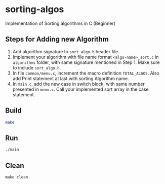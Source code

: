 # sorting-algos
Implementation of Sorting algorithms in C (Beginner)


## Steps for Adding new Algorithm

1. Add algorithm signature to `sort_algo.h` header file.
2. Implement your algorithm with file name format `<algo-name>_sort.c` in `algorithms` folder, with same signature mentioned in Step 1. Make sure to include `sort_algo.h`.
3. In file `common/menu.c`, increment the macro definition `TOTAL_ALGOS`. Also add Print statement at last with sorting Algorithm name.
4. In `main.c`, add the new case in switch block, with same number presented in `menu.c`. Call your implemented sort array in the case statement.


## Build 
```sh
make
```

## Run
```sh
./main
```

## Clean
```
make clean
```


